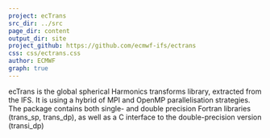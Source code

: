```yaml
---
project: ecTrans
src_dir: ../src
page_dir: content
output_dir: site
project_github: https://github.com/ecmwf-ifs/ectrans
css: css/ectrans.css
author: ECMWF
graph: true
---
```


ecTrans is the global spherical Harmonics transforms library, extracted from the IFS. It is using a hybrid of MPI and OpenMP parallelisation strategies. The package contains both single- and double precision Fortran libraries (trans_sp, trans_dp), as well as a C interface to the double-precision version (transi_dp)
